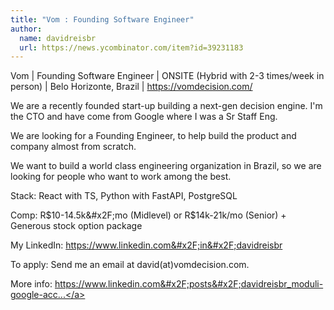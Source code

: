 ```yaml
---
title: "Vom : Founding Software Engineer"
author:
  name: davidreisbr
  url: https://news.ycombinator.com/item?id=39231183
---
```

Vom | Founding Software Engineer | ONSITE (Hybrid with 2-3 times&#x2F;week in person) | Belo Horizonte, Brazil | <a href="https:&#x2F;&#x2F;vomdecision.com&#x2F;" rel="nofollow">https:&#x2F;&#x2F;vomdecision.com&#x2F;</a>

We are a recently founded start-up building a next-gen decision engine. I&#x27;m the CTO and have come from Google where I was a Sr Staff Eng.

We are looking for a Founding Engineer, to help build the product and company almost from scratch.

We want to build a world class engineering organization in Brazil, so we are looking for people who want to work among the best.

Stack: React with TS, Python with FastAPI, PostgreSQL

Comp: R$10-14.5k&#x2F;mo (Midlevel) or R$14k-21k&#x2F;mo (Senior) + Generous stock option package

My LinkedIn: <a href="https:&#x2F;&#x2F;www.linkedin.com&#x2F;in&#x2F;davidreisbr" rel="nofollow">https:&#x2F;&#x2F;www.linkedin.com&#x2F;in&#x2F;davidreisbr</a>

To apply: Send me an email at david(at)vomdecision.com.

More info: <a href="https:&#x2F;&#x2F;www.linkedin.com&#x2F;posts&#x2F;davidreisbr_moduli-google-accedi-activity-7112408097607852032-HRuB" rel="nofollow">https:&#x2F;&#x2F;www.linkedin.com&#x2F;posts&#x2F;davidreisbr_moduli-google-acc...</a>
